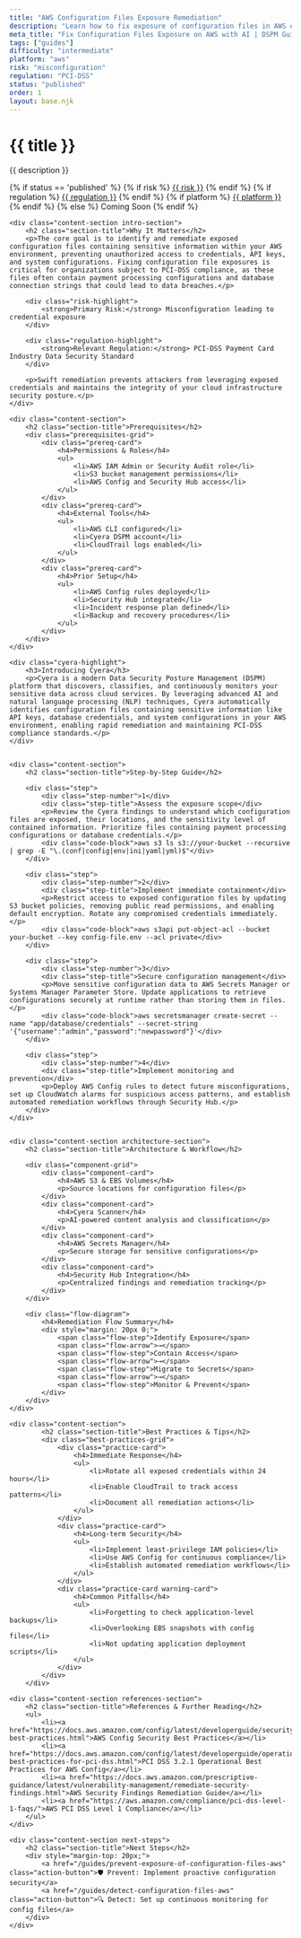 ```yaml
---
title: "AWS Configuration Files Exposure Remediation"
description: "Learn how to fix exposure of configuration files in AWS environments. Follow step-by-step guidance for PCI-DSS compliance and security best practices."
meta_title: "Fix Configuration Files Exposure on AWS with AI | DSPM Guide"
tags: ["guides"]
difficulty: "intermediate"
platform: "aws"
risk: "misconfiguration"
regulation: "PCI-DSS"
status: "published"
order: 1
layout: base.njk
---
```


<div class="container">
    <div class="header">
        <h1>{{ title }}</h1>
        <p>{{ description }}</p>
        <div class="guide-tags-container">
			<div class="guide-tags-wrapper">
		    {% if status == 'published' %}
		        {% if risk %}
		        <a href="/risk/{{ risk | downcase | replace: ' ', '-' }}/" class="guide-tag risk">{{ risk }}</a>
		        {% endif %}
		        {% if regulation %}
		        <a href="/regulation/{{ regulation | downcase | replace: ' ', '-' }}/" class="guide-tag regulation">{{ regulation }}</a>
		        {% endif %}
		        {% if platform %}
		        <a href="/platforms/{{ platform | downcase | replace: ' ', '-' }}/" class="guide-tag platform">{{ platform }}</a>
		        {% endif %}
		    {% else %}
		        <span class="guide-tag coming-soon">Coming Soon</span>
		    {% endif %}
		</div>
		</div>
    </div>

    <div class="content-section intro-section">
        <h2 class="section-title">Why It Matters</h2>
        <p>The core goal is to identify and remediate exposed configuration files containing sensitive information within your AWS environment, preventing unauthorized access to credentials, API keys, and system configurations. Fixing configuration file exposures is critical for organizations subject to PCI-DSS compliance, as these files often contain payment processing configurations and database connection strings that could lead to data breaches.</p>
        
        <div class="risk-highlight">
            <strong>Primary Risk:</strong> Misconfiguration leading to credential exposure
        </div>
        
        <div class="regulation-highlight">
            <strong>Relevant Regulation:</strong> PCI-DSS Payment Card Industry Data Security Standard
        </div>
        
        <p>Swift remediation prevents attackers from leveraging exposed credentials and maintains the integrity of your cloud infrastructure security posture.</p>
    </div>

    <div class="content-section">
        <h2 class="section-title">Prerequisites</h2>
        <div class="prerequisites-grid">
            <div class="prereq-card">
                <h4>Permissions & Roles</h4>
                <ul>
                    <li>AWS IAM Admin or Security Audit role</li>
                    <li>S3 bucket management permissions</li>
                    <li>AWS Config and Security Hub access</li>
                </ul>
            </div>
            <div class="prereq-card">
                <h4>External Tools</h4>
                <ul>
                    <li>AWS CLI configured</li>
                    <li>Cyera DSPM account</li>
                    <li>CloudTrail logs enabled</li>
                </ul>
            </div>
            <div class="prereq-card">
                <h4>Prior Setup</h4>
                <ul>
                    <li>AWS Config rules deployed</li>
                    <li>Security Hub integrated</li>
                    <li>Incident response plan defined</li>
                    <li>Backup and recovery procedures</li>
                </ul>
            </div>
        </div>
    </div>
	
    <div class="cyera-highlight">
        <h3>Introducing Cyera</h3>
        <p>Cyera is a modern Data Security Posture Management (DSPM) platform that discovers, classifies, and continuously monitors your sensitive data across cloud services. By leveraging advanced AI and natural language processing (NLP) techniques, Cyera automatically identifies configuration files containing sensitive information like API keys, database credentials, and system configurations in your AWS environment, enabling rapid remediation and maintaining PCI-DSS compliance standards.</p>
    </div>
	

    <div class="content-section">
        <h2 class="section-title">Step-by-Step Guide</h2>
        
        <div class="step">
            <div class="step-number">1</div>
            <div class="step-title">Assess the exposure scope</div>
            <p>Review the Cyera findings to understand which configuration files are exposed, their locations, and the sensitivity level of contained information. Prioritize files containing payment processing configurations or database credentials.</p>
            <div class="code-block">aws s3 ls s3://your-bucket --recursive | grep -E "\.(conf|config|env|ini|yaml|yml)$"</div>
        </div>

        <div class="step">
            <div class="step-number">2</div>
            <div class="step-title">Implement immediate containment</div>
            <p>Restrict access to exposed configuration files by updating S3 bucket policies, removing public read permissions, and enabling default encryption. Rotate any compromised credentials immediately.</p>
            <div class="code-block">aws s3api put-object-acl --bucket your-bucket --key config-file.env --acl private</div>
        </div>

        <div class="step">
            <div class="step-number">3</div>
            <div class="step-title">Secure configuration management</div>
            <p>Move sensitive configuration data to AWS Secrets Manager or Systems Manager Parameter Store. Update applications to retrieve configurations securely at runtime rather than storing them in files.</p>
            <div class="code-block">aws secretsmanager create-secret --name "app/database/credentials" --secret-string '{"username":"admin","password":"newpassword"}'</div>
        </div>

        <div class="step">
            <div class="step-number">4</div>
            <div class="step-title">Implement monitoring and prevention</div>
            <p>Deploy AWS Config rules to detect future misconfigurations, set up CloudWatch alarms for suspicious access patterns, and establish automated remediation workflows through Security Hub.</p>
        </div>
    </div>


    <div class="content-section architecture-section">
        <h2 class="section-title">Architecture & Workflow</h2>
        
        <div class="component-grid">
            <div class="component-card">
                <h4>AWS S3 & EBS Volumes</h4>
                <p>Source locations for configuration files</p>
            </div>
            <div class="component-card">
                <h4>Cyera Scanner</h4>
                <p>AI-powered content analysis and classification</p>
            </div>
            <div class="component-card">
                <h4>AWS Secrets Manager</h4>
                <p>Secure storage for sensitive configurations</p>
            </div>
            <div class="component-card">
                <h4>Security Hub Integration</h4>
                <p>Centralized findings and remediation tracking</p>
            </div>
        </div>

        <div class="flow-diagram">
            <h4>Remediation Flow Summary</h4>
            <div style="margin: 20px 0;">
                <span class="flow-step">Identify Exposure</span>
                <span class="flow-arrow">→</span>
                <span class="flow-step">Contain Access</span>
                <span class="flow-arrow">→</span>
                <span class="flow-step">Migrate to Secrets</span>
                <span class="flow-arrow">→</span>
                <span class="flow-step">Monitor & Prevent</span>
            </div>
        </div>
    </div>

	<div class="content-section">
	        <h2 class="section-title">Best Practices & Tips</h2>
	        <div class="best-practices-grid">
	            <div class="practice-card">
	                <h4>Immediate Response</h4>
	                <ul>
	                    <li>Rotate all exposed credentials within 24 hours</li>
	                    <li>Enable CloudTrail to track access patterns</li>
	                    <li>Document all remediation actions</li>
	                </ul>
	            </div>
	            <div class="practice-card">
	                <h4>Long-term Security</h4>
	                <ul>
	                    <li>Implement least-privilege IAM policies</li>
	                    <li>Use AWS Config for continuous compliance</li>
	                    <li>Establish automated remediation workflows</li>
	                </ul>
	            </div>
	            <div class="practice-card warning-card">
	                <h4>Common Pitfalls</h4>
	                <ul>
	                    <li>Forgetting to check application-level backups</li>
	                    <li>Overlooking EBS snapshots with config files</li>
	                    <li>Not updating application deployment scripts</li>
	                </ul>
	            </div>
	        </div>
	    </div>

    <div class="content-section references-section">
        <h2 class="section-title">References & Further Reading</h2>
        <ul>
            <li><a href="https://docs.aws.amazon.com/config/latest/developerguide/security-best-practices.html">AWS Config Security Best Practices</a></li>
            <li><a href="https://docs.aws.amazon.com/config/latest/developerguide/operational-best-practices-for-pci-dss.html">PCI DSS 3.2.1 Operational Best Practices for AWS Config</a></li>
            <li><a href="https://docs.aws.amazon.com/prescriptive-guidance/latest/vulnerability-management/remediate-security-findings.html">AWS Security Findings Remediation Guide</a></li>
            <li><a href="https://aws.amazon.com/compliance/pci-dss-level-1-faqs/">AWS PCI DSS Level 1 Compliance</a></li>
        </ul>
    </div>

    <div class="content-section next-steps">
        <h2 class="section-title">Next Steps</h2>
        <div style="margin-top: 20px;">
            <a href="/guides/prevent-exposure-of-configuration-files-aws" class="action-button">🛡️ Prevent: Implement proactive configuration security</a>
            <a href="/guides/detect-configuration-files-aws" class="action-button">🔍 Detect: Set up continuous monitoring for config files</a>
        </div>
    </div>
</div>